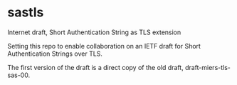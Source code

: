 # sastls
Internet draft, Short Authentication String as TLS extension

Setting this repo to enable collaboration on an IETF draft for Short Authentication Strings over TLS.

The first version of the draft is a direct copy of the old draft, draft-miers-tls-sas-00.
